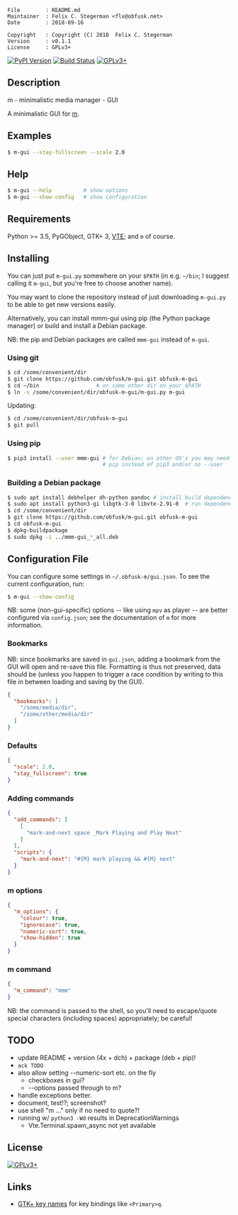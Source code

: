 <!-- {{{1 -->

    File        : README.md
    Maintainer  : Felix C. Stegerman <flx@obfusk.net>
    Date        : 2018-09-16

    Copyright   : Copyright (C) 2018  Felix C. Stegerman
    Version     : v0.1.1
    License     : GPLv3+

<!-- }}}1 -->

[![PyPI Version](https://img.shields.io/pypi/v/mmm-gui.svg)](https://pypi.python.org/pypi/mmm-gui)
[![Build Status](https://travis-ci.org/obfusk/m-gui.svg?branch=master)](https://travis-ci.org/obfusk/m-gui)
[![GPLv3+](https://img.shields.io/badge/license-GPLv3+-blue.svg)](https://www.gnu.org/licenses/gpl-3.0.html)

## Description

m - minimalistic media manager - GUI

A minimalistic GUI for [m](https://github.com/obfusk/m).

## Examples

```bash
$ m-gui --stay-fullscreen --scale 2.0
```

## Help

```bash
$ m-gui --help          # show options
$ m-gui --show-config   # show configuration
```

## Requirements

Python >= 3.5, PyGObject, GTK+ 3,
[VTE](https://wiki.gnome.org/Apps/Terminal/VTE); and `m` of course.

## Installing

You can just put `m-gui.py` somewhere on your `$PATH` (in e.g.
`~/bin`; I suggest calling it `m-gui`, but you're free to choose
another name).

You may want to clone the repository instead of just downloading
`m-gui.py` to be able to get new versions easily.

Alternatively, you can install mmm-gui using pip (the Python package
manager) or build and install a Debian package.

NB: the pip and Debian packages are called `mmm-gui` instead of
`m-gui`.

### Using git

```bash
$ cd /some/convenient/dir
$ git clone https://github.com/obfusk/m-gui.git obfusk-m-gui
$ cd ~/bin                  # or some other dir on your $PATH
$ ln -s /some/convenient/dir/obfusk-m-gui/m-gui.py m-gui
```

Updating:

```bash
$ cd /some/convenient/dir/obfusk-m-gui
$ git pull
```

### Using pip

```bash
$ pip3 install --user mmm-gui # for Debian; on other OS's you may need
                              # pip instead of pip3 and/or no --user
```

### Building a Debian package

```bash
$ sudo apt install debhelper dh-python pandoc # install build dependencies
$ sudo apt install python3-gi libgtk-3-0 libvte-2.91-0  # run dependencies
$ cd /some/convenient/dir
$ git clone https://github.com/obfusk/m-gui.git obfusk-m-gui
$ cd obfusk-m-gui
$ dpkg-buildpackage
$ sudo dpkg -i ../mmm-gui_*_all.deb
```

## Configuration File

You can configure some settings in `~/.obfusk-m/gui.json`.  To see the
current configuration, run:

```bash
$ m-gui --show-config
```

NB: some (non-gui-specific) options -- like using `mpv` as player --
are better configured via `config.json`; see the documentation of `m`
for more information.

### Bookmarks

NB: since bookmarks are saved in `gui.json`, adding a bookmark from
the GUI will open and re-save this file.  Formatting is thus not
preserved, data should be (unless you happen to trigger a race
condition by writing to this file in between loading and saving by the
GUI).

```json
{
  "bookmarks": [
    "/some/media/dir",
    "/some/other/media/dir"
  ]
}
```

### Defaults

```json
{
  "scale": 2.0,
  "stay_fullscreen": true
}
```

### Adding commands

```json
{
  "add_commands": [
    [
      "mark-and-next space _Mark Playing and Play Next"
    ]
  ],
  "scripts": {
    "mark-and-next": "#{M} mark playing && #{M} next"
  }
}
```

### m options

```json
{
  "m_options": {
    "colour": true,
    "ignorecase": true,
    "numeric-sort": true,
    "show-hidden": true
  }
}
```

### m command

```json
{
  "m_command": "mmm"
}
```

NB: the command is passed to the shell, so you'll need to escape/quote
special characters (including spaces) appropriately; be careful!

## TODO

* update README + version (4x + dch) + package (deb + pip)!
* `ack TODO`
* also allow setting --numeric-sort etc. on the fly
  - checkboxes in gui?
  - --options passed through to m?
* handle exceptions better.
* document, test!?; screenshot?
* use shell "m ..." only if no need to quote?!
* running w/ `python3 -Wd` results in DeprecationWarnings
  - Vte.Terminal.spawn_async not yet available

## License

[![GPLv3+](https://www.gnu.org/graphics/gplv3-127x51.png)](https://www.gnu.org/licenses/gpl-3.0.html)

## Links

* [GTK+ key names](https://github.com/GNOME/gtk/blob/master/gdk/keynames.txt)
  for key bindings like `<Primary>q`.

<!-- vim: set tw=70 sw=2 sts=2 et fdm=marker : -->

